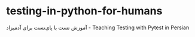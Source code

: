 # testing-in-python-for-humans
آموزش تست با پای‌تست برای آدمیزاد - Teaching Testing with Pytest in Persian
